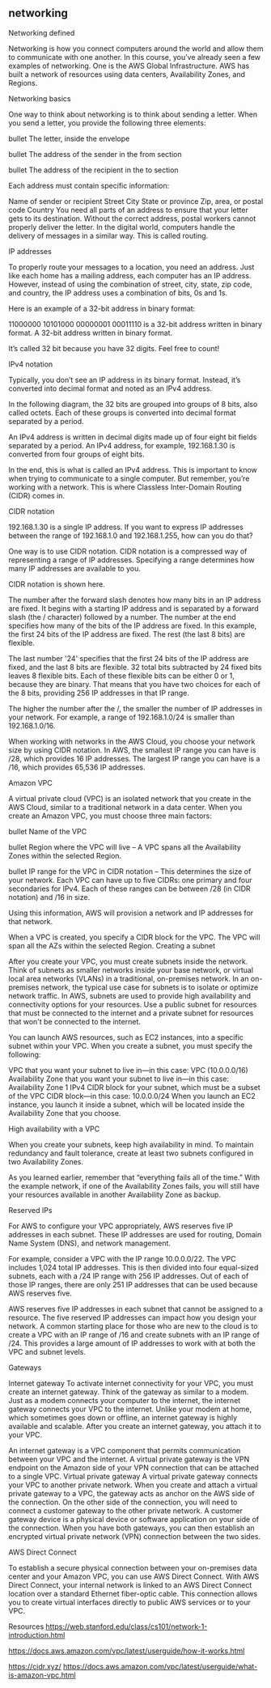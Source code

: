 ## networking


Networking defined

Networking is how you connect computers around the world and allow them to communicate with one another. In this course, you’ve already seen a few examples of networking. One is the AWS Global Infrastructure. AWS has built a network of resources using data centers, Availability Zones, and Regions. 

Networking basics

One way to think about networking is to think about sending a letter. When you send a letter, you provide the following three elements:


bullet
The letter, inside the envelope


bullet
The address of the sender in the from section


bullet
The address of the recipient in the to section


Each address must contain specific information:

Name of sender or recipient
Street
City
State or province
Zip, area, or postal code
Country
You need all parts of an address to ensure that your letter gets to its destination. Without the correct address, postal workers cannot properly deliver the letter. In the digital world, computers handle the delivery of messages in a similar way. This is called routing.

IP addresses

To properly route your messages to a location, you need an address. Just like each home has a mailing address, each computer has an IP address. However, instead of using the combination of street, city, state, zip code, and country, the IP address uses a combination of bits, 0s and 1s.

Here is an example of a 32-bit address in binary format:

11000000 10101000 00000001 00011110 is a 32-bit address written in binary format.
A 32-bit address written in binary format.

It’s called 32 bit because you have 32 digits. Feel free to count!

IPv4 notation

Typically, you don’t see an IP address in its binary format. Instead, it’s converted into decimal format and noted as an IPv4 address.

In the following diagram, the 32 bits are grouped into groups of 8 bits, also called octets. Each of these groups is converted into decimal format separated by a period.

An IPv4 address is written in decimal digits made up of four eight bit fields separated by a period.
An IPv4 address, for example, 192.168.1.30 is converted from four groups of eight bits.

In the end, this is what is called an IPv4 address. This is important to know when trying to communicate to a single computer. But remember, you’re working with a network. This is where Classless Inter-Domain Routing (CIDR) comes in.

CIDR notation

192.168.1.30 is a single IP address. If you want to express IP addresses between the range of 192.168.1.0 and 192.168.1.255, how can you do that?

One way is to use CIDR notation. CIDR notation is a compressed way of representing a range of IP addresses. Specifying a range determines how many IP addresses are available to you.

CIDR notation is shown here.

The number after the forward slash denotes how many bits in an IP address are fixed.
It begins with a starting IP address and is separated by a forward slash (the / character) followed by a number. The number at the end specifies how many of the bits of the IP address are fixed. In this example, the first 24 bits of the IP address are fixed. The rest (the last 8 bits) are flexible.

The last number '24' specifies that the first 24 bits of the IP address are fixed, and the last 8 bits are flexible.
32 total bits subtracted by 24 fixed bits leaves 8 flexible bits. Each of these flexible bits can be either 0 or 1, because they are binary. That means that you have two choices for each of the 8 bits, providing 256 IP addresses in that IP range.

The higher the number after the /, the smaller the number of IP addresses in your network. For example, a range of 192.168.1.0/24 is smaller than 192.168.1.0/16.

When working with networks in the AWS Cloud, you choose your network size by using CIDR notation. In AWS, the smallest IP range you can have is /28, which provides 16 IP addresses. The largest IP range you can have is a /16, which provides 65,536 IP addresses.


Amazon VPC

A virtual private cloud (VPC) is an isolated network that you create in the AWS Cloud, similar to a traditional network in a data center. When you create an Amazon VPC, you must choose three main factors:


bullet
Name of the VPC


bullet
Region where the VPC will live – A VPC spans all the Availability Zones within the selected Region.


bullet
IP range for the VPC in CIDR notation – This determines the size of your network. Each VPC can have up to five CIDRs: one primary and four secondaries for IPv4. Each of these ranges can be between /28 (in CIDR notation) and /16 in size.

Using this information, AWS will provision a network and IP addresses for that network.

When a VPC is created, you specify a CIDR block for the VPC. The VPC will span all the AZs within the selected Region.
Creating a subnet

After you create your VPC, you must create subnets inside the network. Think of subnets as smaller networks inside your base network, or virtual local area networks (VLANs) in a traditional, on-premises network. In an on-premises network, the typical use case for subnets is to isolate or optimize network traffic. In AWS, subnets are used to provide high availability and connectivity options for your resources. Use a public subnet for resources that must be connected to the internet and a private subnet for resources that won't be connected to the internet.

You can launch AWS resources, such as EC2 instances, into a specific subnet within your VPC.
When you create a subnet, you must specify the following:

VPC that you want your subnet to live in—in this case: VPC (10.0.0.0/16)
Availability Zone that you want your subnet to live in—in this case: Availability Zone 1
IPv4 CIDR block for your subnet, which must be a subset of the VPC CIDR block—in this case: 10.0.0.0/24
When you launch an EC2 instance, you launch it inside a subnet, which will be located inside the Availability Zone that you choose.

High availability with a VPC

When you create your subnets, keep high availability in mind. To maintain redundancy and fault tolerance, create at least two subnets configured in two Availability Zones.

As you learned earlier, remember that “everything fails all of the time.” With the example network, if one of the Availability Zones fails, you will still have your resources available in another Availability Zone as backup.


Reserved IPs

For AWS to configure your VPC appropriately, AWS reserves five IP addresses in each subnet. These IP addresses are used for routing, Domain Name System (DNS), and network management.

For example, consider a VPC with the IP range 10.0.0.0/22. The VPC includes 1,024 total IP addresses. This is then divided into four equal-sized subnets, each with a /24 IP range with 256 IP addresses. Out of each of those IP ranges, there are only 251 IP addresses that can be used because AWS reserves five.

AWS reserves five IP addresses in each subnet that cannot be assigned to a resource.
The five reserved IP addresses can impact how you design your network. A common starting place for those who are new to the cloud is to create a VPC with an IP range of /16 and create subnets with an IP range of /24. This provides a large amount of IP addresses to work with at both the VPC and subnet levels.

Gateways

Internet gateway
To activate internet connectivity for your VPC, you must create an internet gateway. Think of the gateway as similar to a modem. Just as a modem connects your computer to the internet, the internet gateway connects your VPC to the internet. Unlike your modem at home, which sometimes goes down or offline, an internet gateway is highly available and scalable. After you create an internet gateway, you attach it to your VPC.

An internet gateway is a VPC component that permits communication between your VPC and the internet.
A virtual private gateway is the VPN endpoint on the Amazon side of your VPN connection that can be attached to a single VPC.
Virtual private gateway
A virtual private gateway connects your VPC to another private network. When you create and attach a virtual private gateway to a VPC, the gateway acts as anchor on the AWS side of the connection. On the other side of the connection, you will need to connect a customer gateway to the other private network. A customer gateway device is a physical device or software application on your side of the connection. When you have both gateways, you can then establish an encrypted virtual private network (VPN) connection between the two sides.

AWS Direct Connect

To establish a secure physical connection between your on-premises data center and your Amazon VPC, you can use AWS Direct Connect. With AWS Direct Connect, your internal network is linked to an AWS Direct Connect location over a standard Ethernet fiber-optic cable. This connection allows you to create virtual interfaces directly to public AWS services or to your VPC.
























Resources
https://web.stanford.edu/class/cs101/network-1-introduction.html

https://docs.aws.amazon.com/vpc/latest/userguide/how-it-works.html

https://cidr.xyz/
https://docs.aws.amazon.com/vpc/latest/userguide/what-is-amazon-vpc.html